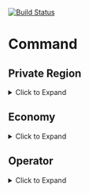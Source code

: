 [![Build Status](https://ci.maydaymemory.com/job/Kingdom/badge/icon)](https://ci.maydaymemory.com/job/Kingdom/)


Command  
===
## Private Region   
<details>
  <summary>Click to Expand</summary>
  
1. **/pr create {name}**   
**name** - the name of Private Region.   
**permission**: kingdom.region.private.create   
Create a new Private Region. The name can not be duplicated with others.    
  
2. **/pr claim {name}**    
**name** - the name of Private Region.   
**permission**: kingdom.region.private.claim   
Claim a chunk for your Private Region. 
The command sender can only claim for his/her own private region, unless he/she has the "kingdom.admin" permission.   

3. **/pr movecore {name}**   
**name** - the name of Private Region.   
**permission**: kingdom.region.private.claim   
Move the core of Private Region to the position of sender.

4. **/pr recant**    
**permission**: kingdom.region.private.claim    
Recant the current chunk for his/her own Private Region   
</details>

## Economy   
<details>
  <summary>Click to Expand</summary>
  
</details>   

## Operator   
<details>
  <summary>Click to Expand</summary>
  
1. **/kingdom reload**   
**permission**: kingdom.admin    
Reload the plugin.

</details>

